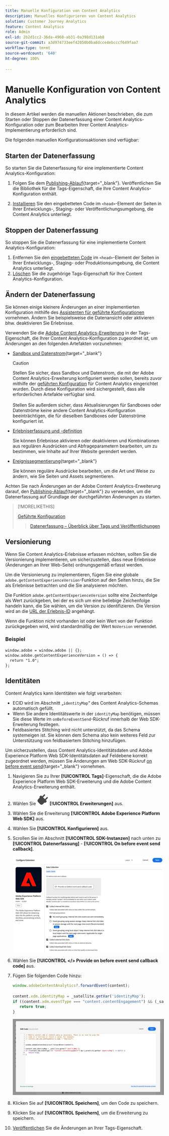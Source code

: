 ```yaml
---
title: Manuelle Konfiguration von Content Analytics
description: Manuelles Konfigurieren von Content Analytics
solution: Customer Journey Analytics
feature: Content Analytics
role: Admin
exl-id: 2b2d1cc2-36da-4960-ab31-0a398d131ab8
source-git-commit: a3d974733eef42050b0ba8dcce4ebcccf649faa7
workflow-type: tm+mt
source-wordcount: '640'
ht-degree: 100%

---
```


# Manuelle Konfiguration von Content Analytics

In diesem Artikel werden die manuellen Aktionen beschrieben, die zum Starten oder Stoppen der Datenerfassung einer Content Analytics-Konfiguration oder zum Bearbeiten Ihrer Content Analytics-Implementierung erforderlich sind.

Die folgenden manuellen Konfigurationsaktionen sind verfügbar:

## Starten der Datenerfassung

So starten Sie die Datenerfassung für eine implementierte Content Analytics-Konfiguration:

1. Folgen Sie dem [Publishing-Ablauf](https://experienceleague.adobe.com/de/docs/experience-platform/tags/publish/overview){target="_blank"}. Veröffentlichen Sie die Bibliothek für die Tags-Eigenschaft, die Ihre Content Analytics-Konfiguration enthält.

1. [Installieren](https://experienceleague.adobe.com/de/docs/experience-platform/tags/publish/environments/environments#installation) Sie den eingebetteten Code im `<head>`-Element der Seiten in Ihrer Entwicklungs-, Staging- oder Veröffentlichungsumgebung, die Content Analytics unterliegt.


## Stoppen der Datenerfassung

So stoppen Sie die Datenerfassung für eine implementierte Content Analytics-Konfiguration:

1. Entfernen Sie den [eingebetteten Code](https://experienceleague.adobe.com/de/docs/experience-platform/tags/publish/environments/environments) im `<head>`-Element der Seiten in Ihrer Entwicklungs-, Staging- oder Produktionsumgebung, die Content Analytics unterliegt.
1. [Löschen](https://experienceleague.adobe.com/de/docs/experience-platform/tags/publish/overview) Sie die zugehörige Tags-Eigenschaft für Ihre Content Analytics-Konfiguration.



## Ändern der Datenerfassung

Sie können einige kleinere Änderungen an einer implementierten Konfiguration mithilfe des [Assistenten für geführte Konfigurationen](guided.md) vornehmen. Ändern Sie beispielsweise die Datenansicht oder aktivieren bhw. deaktivieren Sie Erlebnisse.

Verwenden Sie die [Adobe Content Analytics-Erweiterung](https://experienceleague.adobe.com/de/docs/experience-platform/tags/extensions/client/content-analytics/overview) in der Tags-Eigenschaft, die Ihrer Content Analytics-Konfiguration zugeordnet ist, um Änderungen an den folgenden Artefakten vorzunehmen:

* [Sandbox und Datenstrom](https://experienceleague.adobe.com/de/docs/experience-platform/tags/extensions/client/content-analytics/overview#configure-datastreams){target="_blank"}

  >[!CAUTION]
  >
  >Stellen Sie sicher, dass Sandbox und Datenstrom, die mit der Adobe Content Analytics-Erweiterung konfiguriert werden sollen, bereits zuvor mithilfe der [geführten Konfiguration](guided.md) für Content Analytics eingerichtet wurden. Durch diese Konfiguration wird sichergestellt, dass alle erforderlichen Artefakte verfügbar sind.<br/><br/>Stellen Sie außerdem sicher, dass Aktualisierungen für Sandboxes oder Datenströme keine andere Content Analytics-Konfiguration beeinträchtigen, die für dieselben Sandboxes oder Datenströme konfiguriert ist.
  >

* [Erlebniserfassung und -definition](https://experienceleague.adobe.com/de/docs/experience-platform/tags/extensions/client/content-analytics/overview?lang=en#configure-experience-capture-and-definition)

  Sie können Erlebnisse aktivieren oder deaktivieren und Kombinationen aus regulären Ausdrücken und Abfrageparametern bearbeiten, um zu bestimmen, wie Inhalte auf Ihrer Website gerendert werden.

* [Ereignissegmentierung](https://experienceleague.adobe.com/de/docs/experience-platform/tags/extensions/client/content-analytics/overview#configure-event-segmenting){target="_blank"}

  Sie können reguläre Ausdrücke bearbeiten, um die Art und Weise zu ändern, wie Sie Seiten und Assets segmentieren.


Achten Sie nach Änderungen an der Adobe Content Analytics-Erweiterung darauf, den [Publishing-Ablauf](https://experienceleague.adobe.com/de/docs/experience-platform/tags/publish/overview){target="_blank"} zu verwenden, um die Datenerfassung auf Grundlage der durchgeführten Änderungen zu starten.



>[!MORELIKETHIS]
>
>[Geführte Konfiguration](guided.md)
>>[Datenerfassung – Überblick über Tags und Veröffentlichungen](https://experienceleague.adobe.com/de/docs/experience-platform/tags/publish/overview)
>


## Versionierung

Wenn Sie Content Analytics-Erlebnisse erfassen möchten, sollten Sie die Versionierung implementieren, um sicherzustellen, dass neue Erlebnisse (Änderungen an Ihrer Web-Seite) ordnungsgemäß erfasst werden.

Um die Versionierung zu implementieren, fügen Sie eine globale `adobe.getContentExperienceVersion`-Funktion auf den Seiten hinzu, die Sie als Erlebnisse betrachten und die Sie analysieren möchten.

Die Funktion `adobe.getContentExperienceVersion` sollte eine Zeichenfolge als Wert zurückgeben, bei der es sich um eine beliebige Zeichenfolge handeln kann, die Sie wählen, um die Version zu identifizieren. Die Version wird an die [URL der Erlebnis-ID](/help/content-analytics/report/components.md#experience-metadata) angehängt.

Wenn die Funktion nicht vorhanden ist oder kein Wert von der Funktion zurückgegeben wird, wird standardmäßig der Wert `NoVersion` verwendet.

### Beispiel

```
window.adobe = window.adobe || {};
window.adobe.getContentExperienceVersion = () => {
  return "1.0";
};
```

## Identitäten

Content Analytics kann Identitäten wie folgt verarbeiten:

* ECID wird im Abschnitt „`identityMap`“ des Content Analytics-Schemas automatisch gefüllt.
* Wenn Sie andere Identitätswerte in der `identityMap` benötigen, müssen Sie diese Werte im `onBeforeEventSend`-Rückruf innerhalb der Web SDK-Erweiterung festlegen.
* Feldbasiertes Stitching wird nicht unterstützt, da das Schema systemeigen ist. Sie können dem Schema also kein weiteres Feld zur Unterstützung von feldbasiertem Stitching hinzufügen.


Um sicherzustellen, dass Content Analytics-Identitätsdaten und Adobe Experience Platform Web SDK-Identitätsdaten auf Feldebene korrekt zugeordnet werden, müssen Sie Änderungen am Web SDK-Rückruf [on before event send](https://experienceleague.adobe.com/de/docs/experience-platform/web-sdk/commands/configure/onbeforeeventsend){target="_blank"} vornehmen.

1. Navigieren Sie zu Ihrer **[!UICONTROL Tags]**-Eigenschaft, die die Adobe Experience Platform Web SDK-Erweiterung und die Adobe Content Analytics-Erweiterung enthält.
1. Wählen Sie ![Stecker](/help/assets/icons/Plug.svg) **[!UICONTROL Erweiterungen]** aus.
1. Wählen Sie die Erweiterung **[!UICONTROL Adobe Experience Platform Web SDK]** aus.
1. Wählen Sie **[!UICONTROL Konfigurieren]** aus.
1. Scrollen Sie im Abschnitt **[!UICONTROL SDK-Instanzen]** nach unten zu **[!UICONTROL Datenerfassung]** - **[!UICONTROL On before event send callback]**.

   ![On before event send callback](/help/content-analytics/assets/onbeforeeventsendcallback.png)

1. Wählen Sie **[!UICONTROL &lt;/> Provide on before event send callback code]** aus.
1. Fügen Sie folgenden Code hinzu:

   ```javascript
   window.adobeContentAnalytics?.forwardEvent(content);
   
   content.xdm.identityMap = _satellite.getVar('identityMap');
   if ((content.xdm.eventType === "content.contentEngagement") && (_satellite.getVar('identityMap') != null)) {
      return true;
   }
   ```

   ![On before event send callback](/help/content-analytics/assets/onbeforeeventsendcallbackcode.png)

1. Klicken Sie auf **[!UICONTROL Speichern]**, um den Code zu speichern.
1. Klicken Sie auf **[!UICONTROL Speichern]**, um die Erweiterung zu speichern.
1. [Veröffentlichen](https://experienceleague.adobe.com/de/docs/experience-platform/tags/publish/overview) Sie die Änderungen an Ihrer Tags-Eigenschaft.





